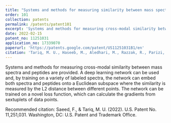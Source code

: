 ```yaml
---
title: "Systems and methods for measuring similarity between mass spectra and peptides"
order: 101
collection: patents
permalink: /patents/patent101
excerpt: 'Systems and methods for measuring cross-modal similarity between mass spectra and peptides are provided.'
date: 2022-02-15
patent_no: 11251031
application_no: 17339070
paperurl: 'https://patents.google.com/patent/US11251031B1/en'
citation: 'Tariq, M. U., Haseeb, M., Aledhari, M., Razzak, R., Parizi, R. M., & Saeed, F. (2020). &quot;Methods for proteogenomics data analysis, challenges, and scalability bottlenecks: a survey.&quot; <i>IEEE Access</i>. 9, 5497-5516'
---
```

Systems and methods for measuring cross-modal similarity between mass spectra and peptides are provided. A deep learning network can be used and, by training on a variety of labeled spectra, the network can embed both spectra and peptides onto a Euclidean subspace where the similarity is measured by the L2 distance between different points. The network can be trained on a novel loss function, which can calculate the gradients from sextuplets of data points.

Recommended citation: Saeed, F., & Tariq, M. U. (2022). U.S. Patent No. 11,251,031. Washington, DC: U.S. Patent and Trademark Office.
